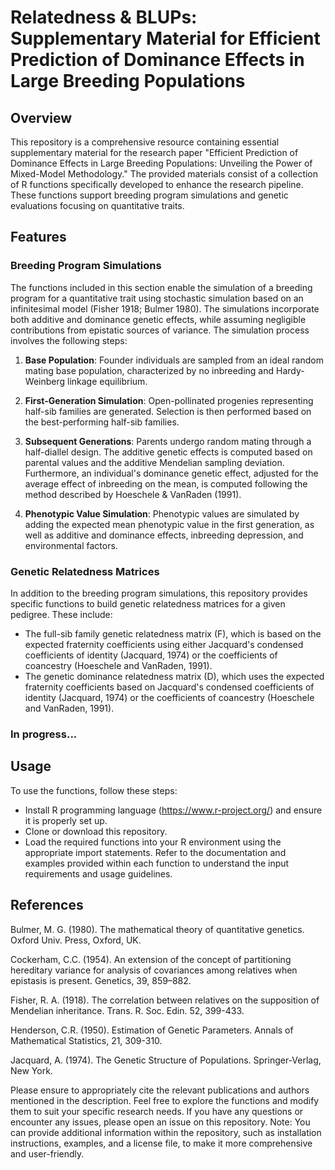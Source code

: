 # Relatedness & BLUPs: Supplementary Material for Efficient Prediction of Dominance Effects in Large Breeding Populations

## Overview
This repository is a comprehensive resource containing essential supplementary material for the research paper "Efficient Prediction of Dominance Effects in Large Breeding Populations: Unveiling the Power of Mixed-Model Methodology." The provided materials consist of a collection of R functions specifically developed to enhance the research pipeline. These functions support breeding program simulations and genetic evaluations focusing on quantitative traits.

## Features

### Breeding Program Simulations
The functions included in this section enable the simulation of a breeding program for a quantitative trait using stochastic simulation based on an infinitesimal model (Fisher 1918; Bulmer 1980). The simulations incorporate both additive and dominance genetic effects, while assuming negligible contributions from epistatic sources of variance. The simulation process involves the following steps:

1. **Base Population**: Founder individuals are sampled from an ideal random mating base population, characterized by no inbreeding and Hardy-Weinberg linkage equilibrium.

2. **First-Generation Simulation**: Open-pollinated progenies representing half-sib families are generated. Selection is then performed based on the best-performing half-sib families.

3. **Subsequent Generations**: Parents undergo random mating through a half-diallel design. The additive genetic effects is computed based on parental values and the additive Mendelian sampling deviation. Furthermore, an individual's dominance genetic effect, adjusted for the average effect of inbreeding on the mean, is computed following the method described by Hoeschele & VanRaden (1991).

4. **Phenotypic Value Simulation**: Phenotypic values are simulated by adding the expected mean phenotypic value in the first generation, as well as additive and dominance effects, inbreeding depression, and environmental factors.

### Genetic Relatedness Matrices

In addition to the breeding program simulations, this repository provides specific functions to build genetic relatedness matrices for a given pedigree. These include:
*	The full-sib family genetic relatedness matrix (F), which is based on the expected fraternity coefficients using either Jacquard's condensed coefficients of identity (Jacquard, 1974) or the coefficients of coancestry (Hoeschele and VanRaden, 1991).
*	The genetic dominance relatedness matrix (D), which uses the expected fraternity coefficients based on Jacquard's condensed coefficients of identity (Jacquard, 1974) or the coefficients of coancestry (Hoeschele and VanRaden, 1991).

### In progress...  


## Usage
To use the functions, follow these steps:
* Install R programming language (https://www.r-project.org/) and ensure it is properly set up.
* Clone or download this repository.
* Load the required functions into your R environment using the appropriate import statements.
Refer to the documentation and examples provided within each function to understand the input requirements and usage guidelines.

## References
Bulmer, M. G. (1980). The mathematical theory of quantitative genetics. Oxford Univ. Press, Oxford, UK.   

Cockerham, C.C. (1954). An extension of the concept of partitioning hereditary variance for analysis of covariances among relatives when epistasis is present. Genetics, 39, 859–882.

Fisher, R. A. (1918). The correlation between relatives on the supposition of Mendelian inheritance. Trans. R. Soc. Edin. 52, 399-433.

Henderson, C.R. (1950). Estimation of Genetic Parameters. Annals of Mathematical Statistics, 21, 309-310.

Jacquard, A. (1974). The Genetic Structure of Populations. Springer-Verlag, New York.

Please ensure to appropriately cite the relevant publications and authors mentioned in the description.
Feel free to explore the functions and modify them to suit your specific research needs.
If you have any questions or encounter any issues, please open an issue on this repository.
Note: You can provide additional information within the repository, such as installation instructions, examples, and a license file, to make it more comprehensive and user-friendly.








